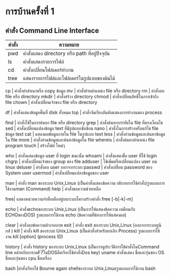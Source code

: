 # การบ้านครั้งที่ 1

## คำสั่ง Command Line Interface

คำสั่ง | ความหมาย
-----|--------
pwd   | คำสั่งแสดง directory หรือ path ที่อยู่ปัจจุบัน
ls 	| คำสั่งแสดงรายการไฟล์
cd 	| คำสั่งเปลี่ยนโฟล์เดอร์ทำงาน
tree 	| แสดงรายการไฟล์และโฟล์เดอร์ในรูปแบบของต้นไม้

cp 	| คำสั่งทำสำเนาหรือ copy ข้อมูล
mv |	คำสั่งย้ายตำแหน่ง file หรือ directory
rm 	| คำสั่งลบ file หรือ directory
mkdir	| คำสั่งสร้าง directory
chmod	|   คำสั่งเปลี่ยนสิทธิ์ในการเข้าถึง file
chown	 |  คำสั่งเปลี่ยนเจ้าของ file หรือ directory

df	|  คำสั่งแสดงข้อมูลพื้นที่ disk ทั้งหมด
top	|  คำสั่งจัดเรียงอันดับแสดงการทำงานของ process

find	|  คำสั่งใช้ในการค้นหา file หรือ directory
grep	|  คำสั่งค้นหาบรรทัดใน file ที่ตรงเงื่อนไข
sed	 | คำสั่งเปลี่ยนแปลงข้อมูล text ที่มีรูปแบบซับซ้อน
nano	|  คำสั่งในการสร้างหรือแก้ไข file ข้อมูล text
cat 	|  แสดงผลข้อมูลภายใน file ในรูปแบบ text
less	|  คำสั่งอ่านข้อมูลและค้นหาข้อมูลใน file
more	 | คำสั่งอ่านข้อมูลและค้นหาข้อมูลใน file
whereis	|  คำสั่งค้นหาตำแหน่ง file program
touch	|  สร้างไฟล์ ใหม่ๆ


who	 | คำสั่งแสดงข้อมูล user ที่ login ขณะนั้น
whoami	|  คำสั่งแสดงชื่อ user ที่ใช้ login
chgrp	 | คำสั่งเปลี่ยนเจ้าของ group ของ file
adduser	|  ใช้เพิ่มหรือเปลี่ยนแปลง user บน linux
deluser	| คำสั่งลบ user ออกจากระบบ
passwd	 | คำสั่งเปลี่ยน password ของ System user
usermod	 |  คำสั่งเปลี่ยนแปลงข้อมูลของ user

man |	คำสั่ง man ของระบบ Unix,Linux (เป็นคำสั่งแสดงข้อความ อธิบายการใช้คำสั่ง)รูบแบบการใช้งานman (Command)
help   | คำสั่งขอความช่วยเหลือ

free|	แสดงหน่วยความจำที่เหลืออยู่บนระบบโครงสร้างคำสั่ง free [-b|-k|-m]

echo	 | คำสั่งechoของระบบ Unix,Linux (เป็นการให้แสดงข้อความ เหมือนกับ ECHOของDOS) รูบแบบการใช้งาน echo (ข้อความที่ต้องการให้แสดงผล)

clear  |	  คำสั่งลบข้อความล้างจอภาพ
exit 	|  คำสั่ง exit ของระบบ Unix,Linux (ออกจากระบบยูนิกส์ )
kill	 |  คำสั่ง kill ของระบบ Unix,Linux (เป็นคำสั่งสำหรับยกเลิก Process) รูบแบบการใช้งาน kill [option] (process ID)

history  |  คำสั่ง history ของระบบ Unix,Linux (เป็นการดูประวัติการใช้คำสั่งในCommand line คล้ายกับการกดF7ในDOSคือเรียกใช้คำสั่งDos key)
uname	คำสั่งแสดง ชื่อและรุ่นของ OS ชื่อและรุ่นของ cpu ชื่อเครื่อง

bash	|คำสั่งเรียกใช้ Bourne again shellของระบบ Unix,Linuxรูบแบบการใช้งาน bash


